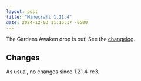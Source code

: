 ```yaml
---
layout: post
title: "Minecraft 1.21.4"
date: 2024-12-03 11:16:17 -0500
---
```


The Gardens Awaken drop is out! See the [changelog](https://www.minecraft.net/en-us/article/minecraft-java-edition-1-21-4).

## Changes

As usual, no changes since 1.21.4-rc3.

